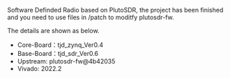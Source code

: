 Software Definded Radio based on PlutoSDR, the project has been finished and you need to use files in /patch to moditfy plutosdr-fw.

The details are shown as below.
* Core-Board：tjd_zynq_Ver0.4
* Base-Board：tjd_sdr_Ver0.6
* Upstream: plutosdr-fw@4b42035
* Vivado: 2022.2
